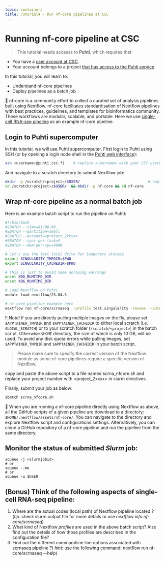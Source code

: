 ```yaml
---
topic: containers
title: Tutorial4 - Run nf-core pipelines at CSC
---
```

# Running nf-core pipeline at CSC 

> This tutorial needs accesss to **Puhti**, which requires that:
- You have a [user account at CSC](https://docs.csc.fi/accounts/how-to-create-new-user-account/).
- Your account belongs to a project [that has access to the Puhti service](https://docs.csc.fi/accounts/how-to-add-service-access-for-project/).

In this tutorial, you will learn to: 
 - Understand  nf-core pipelines
 - Deploy pipelines as a batch job

💬 nf-core is a community effort to collect a curated set of analysis pipelines built using Nextflow. nf-core facilitates  standardisation of Nextflow pipelines with best practices, guidelines, and templates for bioinformatics community. These workflows are modular, scalable, and portable. Here we use [single-cell RNA-seq pipeline](https://github.com/nf-core/scrnaseq/tree/2.7.1) as an example nf-core pipeline.

## Login to Puhti supercomputer

In this tutorial, we will use Puhti supercomputer. First login to Puhti using SSH (or by opening a login node shell in the [Puhti web interface](https://www.puhti.csc.fi)):
  
```bash
ssh <username>@puhti.csc.fi    # replace <username> with your CSC username, e.g. myname@puhti.csc.fi
```

And navigate to a scratch directory to submit Nextflow job:

```bash
mkdir -p /scratch/<project>/$USER/                               # replace <project> with your CSC project, e.g. project_2001234
cd /scratch/<project>/$USER/  && mkdir -p nf-core && cd nf-core
```

## Wrap nf-core pipeline as a normal batch job

Here is an example batch script to run the pipeline on Puhti:
```bash
#!/bin/bash
#SBATCH --time=01:00:00
#SBATCH --partition=small
#SBATCH --account=<project_2xxxx>
#SBATCH --cpus-per-task=4
#SBATCH --mem-per-cpu=4000

# Let's use the fast local drive for temporary storage
export SINGULARITY_TMPDIR=$PWD
export SINGULARITY_CACHEDIR=$PWD

# This is just to avoid some annoying warnings
unset XDG_RUNTIME_DIR
unset XDG_RUNTIME_DIR

# Load Nextflow on Puhti
module load nextflow/23.04.3

# nf-core pipeline example here
nextflow run nf-core/scrnaseq  -profile test,singularity -resume --outdir .
```

‼️ Note! If you are directly pulling multiple images on the fly, please set `$APPTAINER_TMPDIR` and `$APPTAINER_CACHEDIR` to either local scratch (i.e. `$LOCAL_SCRATCH`) or to your scratch folder (`/scratch/<project>`) in the batch script. Otherwise `$HOME` directory, the size of which is  only 10 GB, will be used. To avoid any disk quota errors while pulling images, set `$APPTAINER_TMPDIR` and `$APPTAINER_CACHEDIR` in your batch script.

> Please make sure to specify the correct version of the Nextflow module as some nf-core pipelines require a specific version of Nextflow.

copy and paste the above script to a file named scrna_nfcore.sh and replace your project number with \<project_2xxxx\> in slurm directives.

Finally, submit your job as below:

```bash
sbatch scrna_nfcore.sh
```
💬 When you are running a nf-core  pipeline directly using Nextflow as above, all the GitHub scripts of a given pipeline are download to a directory: ```$HOME/.nextflow/assets/nf-core/```. You can navigate to the directory and explore Nextflow script and configurations settings. Alternatively, you can clone a GitHub repository of a nf-core pipeline and run the pipeline from the same directory.

## Monitor the status of submitted *Slurm* job:

   ```
   squeue -j <slurmjobid>
   # or
   squeue --me
   # or
   squeue -u $USER
   ```

##  (Bonus) Think of the following aspects of single-cell RNA-seq pipeline:
1. Where are the actual codes  (local path) of Nextflow pipeline located ? (*tip*: check slurm output file for more details or use *nextflow info nf-core/scrnaseq*)
2. What kind of Nextflow *profiles* are used in the above batch script? Also find out the details of how those profiles are described in the configuration file?
3. Find out the different commandline line options associated with scrnaseq pipeline ?( *hint*: use the following command: nextflow run nf-core/scrnaseq  --help)


